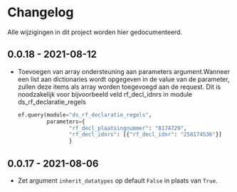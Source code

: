 # Changelog

Alle wijzigingen in dit project worden hier gedocumenteerd.

## 0.0.18 - 2021-08-12

- Toevoegen van array ondersteuning aan parameters argument.Wanneer een list aan dictionaries wordt opgegeven in de value van de parameter, zullen deze items als array worden toegevoegd aan de request. Dit is noodzakelijk voor bijvoorbeeld veld rf_decl_idnrs in module ds_rf_declaratie_regels

    ```python
    ef.query(module="ds_rf_declaratie_regels",
             parameters={
                    "rf_decl_plaatsingnummer": "8174729",
                    "rf_decl_idnrs": [{"rf_decl_idnr": "258174536"}]
                    }
    ```

## 0.0.17 - 2021-08-06

-  Zet argument `inherit_datatypes` op default `False` in plaats van `True`.
